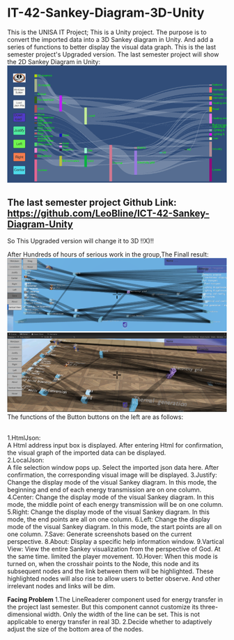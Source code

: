 # IT-42-Sankey-Diagram-3D-Unity
This is the UNISA IT Project; This is a Unity project.  The purpose is to convert the imported data into a 3D Sankey diagram in Unity.  And add a series of functions to better display the visual data graph.
This is the last semester project's Upgraded version.
The last semester project will show the 2D Sankey Diagram in Unity:
![image](https://github.com/LeoBline/IT-42-Sankey-Diagram-3D-Unity/blob/master/Sankey%20Diagram2D.png)


The last semester project Github Link: https://github.com/LeoBline/ICT-42-Sankey-Diagram-Unity
 -----------------------------------------------------------------------------------------------------
 So This Upgraded version will change it to 3D     !!X)!!
 
 After Hundreds of hours of serious work in the group,The Finall result:
 ![image](https://github.com/LeoBline/IT-42-Sankey-Diagram-3D-Unity/blob/master/Assets/StreamingAssets/CameraScreenshot.png)
 ![image](https://github.com/LeoBline/IT-42-Sankey-Diagram-3D-Unity/blob/master/Assets/StreamingAssets/Final%20Result.png)
 The functions of the Button buttons on the left are as follows:  
 
 <br>1.HtmlJson:</br>
   A Html address input box is displayed.  After entering Html for confirmation, the visual graph of the imported data can be displayed.
  <br>2.LocalJson:</br>
   A file selection window pops up.  Select the imported json data here.  After confirmation, the corresponding visual image will be displayed. 
 3.Justify:
   Change the display mode of the visual Sankey diagram.  In this mode, the beginning and end of each energy transmission are on one column.
 4.Center:
   Change the display mode of the visual Sankey diagram.  In this mode, the middle point of each energy transmission will be on one column.
 5.Right:
   Change the display mode of the visual Sankey diagram.  In this mode, the end points are all on one column.
 6.Left:
   Change the display mode of the visual Sankey diagram.  In this mode, the start points are all on one column.
 7.Save:
   Generate screenshots based on the current perspective.
 8.About:
   Display a specific help information window.
 9.Vartical View:
   View the entire Sankey visualization from the perspective of God. At the same time. limited the player movement.
 10.Hover:
   When this mode is turned on, when the crosshair points to the Node, this node and its subsequent nodes and the link between them will be highlighted. These highlighted nodes will also rise to allow users to better observe.  And other irrelevant nodes and links will be dim.
 
**Facing Problem**
1.The LineReaderer component used for energy transfer in the project last semester.  But this component cannot customize its three-dimensional width.  Only the width of the line can be set.  This is not applicable to energy transfer in real 3D.
2.Decide whether to adaptively adjust the size of the bottom area of the nodes.
